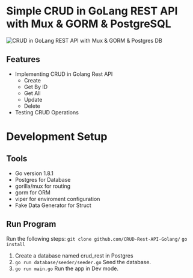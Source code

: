 # Simple CRUD in GoLang REST API with Mux & GORM & PostgreSQL

![CRUD in GoLang REST API with Mux & GORM & Postgres DB](https://user-images.githubusercontent.com/12379287/165107926-91a34de1-19b1-4ef6-95da-0642d0fa28ae.png)

## Features

- Implementing CRUD in Golang Rest API
  - Create
  - Get By ID
  - Get All
  - Update
  - Delete
- Testing CRUD Operations

# Development Setup

## Tools

- Go version 1.8.1
- Postgres for Database
- gorilla/mux for routing
- gorm for ORM
- viper for enviroment configuration
- Fake Data Generator for Struct 

## Run Program

Run the following steps:
`git clone github.com/CRUD-Rest-API-Golang/`
`go install`

1. Create a database named crud_rest in Postgres
2. `go run database/seeder/seeder.go` Seed the database.
3. `go run main.go` Run the app in Dev mode.
